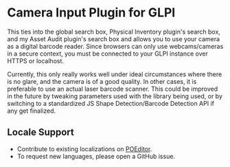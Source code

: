 # Camera Input Plugin for GLPI
This ties into the global search box, Physical Inventory plugin's search box, and my Asset Audit plugin's search box and allows you to use your camera as a digital barcode reader.
Since browsers can only use webcams/cameras in a secure context, you must be connected to your GLPI instance over HTTPS or localhost.

Currently, this only really works well under ideal circumstances where there is no glare, and the camera is of a good quality.
In other cases, it is preferable to use an actual laser barcode scanner.
This could be improved in the future by tweaking parameters used with the library being used, or by switching to a standardized JS Shape Detection/Barcode Detection API if any get finalized.

## Locale Support
- Contribute to existing localizations on [POEditor](https://poeditor.com/join/project?hash=UJXnGBmw5g).
- To request new languages, please open a GitHub issue.
